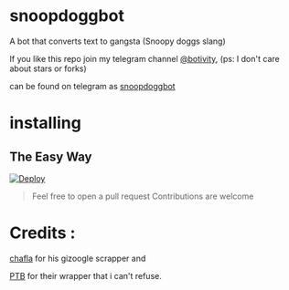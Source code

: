 # snoopdoggbot
A bot that converts text to gangsta 
(Snoopy doggs slang)

If you like this repo join my telegram channel [@botivity](https://telegram.dog/botivity),
(ps: I don't care about stars or forks)

can be found on telegram as [snoopdoggbot](https://telegram.dog/snoopdoggbot)

# installing

## The Easy Way

[![Deploy](https://www.herokucdn.com/deploy/button.svg)](https://heroku.com/deploy?template=https://github.com/PascalMaximus/snoopdoggbot)




> Feel free to open a pull request
  Contributions are welcome

# Credits :
[chafla](https://github.com/chafla) for his gizoogle scrapper
and 

[PTB](https://github.com/python-telegram-bot) for their wrapper that i can't refuse.
